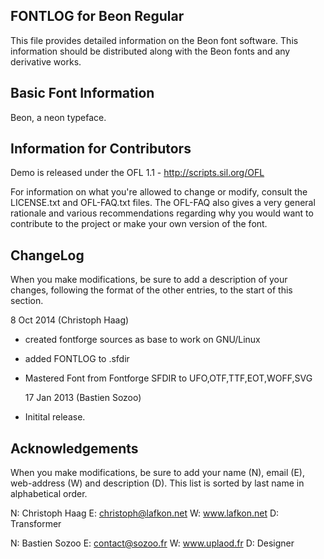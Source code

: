FONTLOG for Beon Regular
-------------------

This file provides detailed information on the Beon font software.
This information should be distributed along with the Beon fonts
and any derivative works.


Basic Font Information
--------------------------

Beon, a neon typeface.


Information for Contributors
------------------------------

Demo is released under the OFL 1.1 - http://scripts.sil.org/OFL

For information on what you're allowed to change or modify, consult the
LICENSE.txt and OFL-FAQ.txt files. The OFL-FAQ also gives a very general
rationale and various recommendations regarding why you would want to
contribute to the project or make your own version of the font.


ChangeLog
----------

When you make modifications, be sure to add a description of your changes,
following the format of the other entries, to the start of this section.

 8 Oct 2014 (Christoph Haag) 
- created fontforge sources as base to work on GNU/Linux
- added FONTLOG to .sfdir
- Mastered Font from Fontforge SFDIR to 
  UFO,OTF,TTF,EOT,WOFF,SVG
  
  17 Jan 2013 (Bastien Sozoo)
- Initital release.


Acknowledgements
-------------------------

When you make modifications, be sure to add your name (N), email (E),
web-address (W) and description (D). This list is sorted by last name in
alphabetical order.
 
  N: Christoph Haag
  E: christoph@lafkon.net
  W: www.lafkon.net
  D: Transformer
  
  N: Bastien Sozoo
  E: contact@sozoo.fr
  W: www.uplaod.fr
  D: Designer